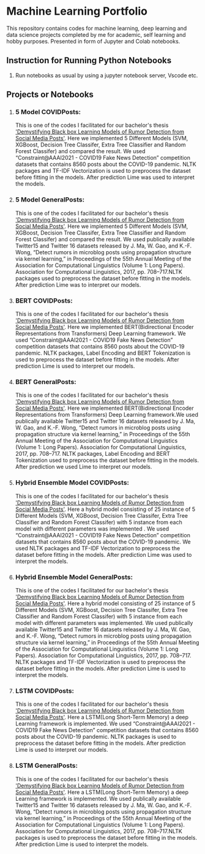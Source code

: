<h1> Machine Learning Portfolio </h1>
<p>This repository contains codes for machine learning, deep learning and data science projects completed by me for academic, self learning and hobby purposes. Presented in form of Jupyter and Colab notebooks.</p>

<h2> Instruction for Running Python Notebooks</h2>
<ol>
<li> Run notebooks as usual by using a jupyter notebook server, Vscode etc. </li>
</ol>
<h2> Projects or Notebooks</h2>
<ol>
  <li> <h3>5 Model COVIDPosts:</h3> This is one of the codes I facilitated for our bachelor's thesis <a href="https://ieeexplore.ieee.org/document/9666567">'Demystifying Black box Learning Models of Rumor Detection from Social Media Posts'</a>. Here we implemented 5 Different Models (SVM, XGBoost, Decision Tree Classifer, Extra Tree Classifier and Random Forest Classifer) and compared the result. We used “Constraint@AAAI2021 - COVID19 Fake News Detection” competition datasets that contains 8560 posts about the COVID-19 pandemic. NLTK packages and TF-IDF Vectorization is used to preprocess the dataset before fitting in the models. After prediction Lime was used to interpret the models. </li>
  <li> <h3>5 Model GeneralPosts:</h3> This is one of the codes I facilitated for our bachelor's thesis <a href="https://ieeexplore.ieee.org/document/9666567">'Demystifying Black box Learning Models of Rumor Detection from Social Media Posts'</a>. Here we implemented 5 Different Models (SVM, XGBoost, Decision Tree Classifer, Extra Tree Classifier and Random Forest Classifer) and compared the result. We used publically available Twitter15 and Twitter 16 datasets released by J. Ma, W. Gao, and K.-F. Wong, “Detect rumors in microblog posts using propagation structure via kernel learning,” in Proceedings of the 55th Annual Meeting of the Association for Computational Linguistics (Volume 1: Long Papers). Association for Computational Linguistics, 2017, pp. 708–717.NLTK packages used to preprocess the dataset before fitting in the models. After prediction Lime was to interpret our models. </li>
  <li> <h3>BERT COVIDPosts:</h3> This is one of the codes I facilitated for our bachelor's thesis <a href="https://ieeexplore.ieee.org/document/9666567">'Demystifying Black box Learning Models of Rumor Detection from Social Media Posts'</a>. Here we implemented BERT(Bidirectional Encoder Representations from Transformers) Deep Learning framework. We used “Constraint@AAAI2021 - COVID19 Fake News Detection” competition datasets that contains 8560 posts about the COVID-19 pandemic. NLTK packages, Label Encoding and BERT Tokenization is used to preprocess the dataset before fitting in the models. After prediction Lime is used to interpret our models. </li>
  <li> <h3>BERT GeneralPosts:</h3> This is one of the codes I facilitated for our bachelor's thesis <a href="https://ieeexplore.ieee.org/document/9666567">'Demystifying Black box Learning Models of Rumor Detection from Social Media Posts'</a>. Here we implemented BERT(Bidirectional Encoder Representations from Transformers) Deep Learning framework.We used publically available Twitter15 and Twitter 16 datasets released by J. Ma, W. Gao, and K.-F. Wong, “Detect rumors in microblog posts using propagation structure via kernel learning,” in Proceedings of the 55th Annual Meeting of the Association for Computational Linguistics (Volume 1: Long Papers). Association for Computational Linguistics, 2017, pp. 708–717. NLTK packages, Label Encoding and BERT Tokenization used to preprocess the dataset before fitting in the models. After prediction we used Lime to interpret our models. </li>
  <li> <h3>Hybrid Ensemble Model COVIDPosts:</h3> This is one of the codes I facilitated for our bachelor's thesis <a href="https://ieeexplore.ieee.org/document/9666567">'Demystifying Black box Learning Models of Rumor Detection from Social Media Posts'</a>. Here a hybrid model consisting of 25 instance of 5 Different Models (SVM, XGBoost, Decision Tree Classifer, Extra Tree Classifier and Random Forest Classifer) with 5 instance from each model with different parameters was implemented . We used “Constraint@AAAI2021 - COVID19 Fake News Detection” competition datasets that contains 8560 posts about the COVID-19 pandemic. We used NLTK packages and TF-IDF Vectorization to preprocess the dataset before fitting in the models. After prediction Lime was used to interpret the models. </li>
  <li> <h3>Hybrid Ensemble Model GeneralPosts:</h3> This is one of the codes I facilitated for our bachelor's thesis <a href="https://ieeexplore.ieee.org/document/9666567">'Demystifying Black box Learning Models of Rumor Detection from Social Media Posts'</a>. Here a hybrid model consisting of 25 instance of 5 Different Models (SVM, XGBoost, Decision Tree Classifer, Extra Tree Classifier and Random Forest Classifer) with 5 instance from each model with different parameters was implemented. We used publically available Twitter15 and Twitter 16 datasets released by J. Ma, W. Gao, and K.-F. Wong, “Detect rumors in microblog posts using propagation structure via kernel learning,” in Proceedings of the 55th Annual Meeting of the Association for Computational Linguistics (Volume 1: Long Papers). Association for Computational Linguistics, 2017, pp. 708–717. NLTK packages and TF-IDF Vectorization is used to preprocess the dataset before fitting in the models. After prediction Lime is used to interpret the models. </li>
  <li> <h3>LSTM COVIDPosts:</h3> This is one of the codes I facilitated for our bachelor's thesis <a href="https://ieeexplore.ieee.org/document/9666567">'Demystifying Black box Learning Models of Rumor Detection from Social Media Posts'</a>. Here a LSTM(Long Short-Term Memory) a deep Learning framework is implemented. We used “Constraint@AAAI2021 - COVID19 Fake News Detection” competition datasets that contains 8560 posts about the COVID-19 pandemic. NLTK packages is used to preprocess the dataset before fitting in the models. After prediction Lime is used to interpret our models. </li>
  <li> <h3>LSTM GeneralPosts:</h3> This is one of the codes I facilitated for our bachelor's thesis <a href="https://ieeexplore.ieee.org/document/9666567">'Demystifying Black box Learning Models of Rumor Detection from Social Media Posts'</a>. Here a LSTM(Long Short-Term Memory) a deep Learning framework is implemented.  We used publically available Twitter15 and Twitter 16 datasets released by J. Ma, W. Gao, and K.-F. Wong, “Detect rumors in microblog posts using propagation structure via kernel learning,” in Proceedings of the 55th Annual Meeting of the Association for Computational Linguistics (Volume 1: Long Papers). Association for Computational Linguistics, 2017, pp. 708–717.NLTK packages is used to preprocess the dataset before fitting in the models. After prediction Lime is used to interpret the models. </li>
  
</ol>


<!-- Here are the codes we did for Demystifying Black box Learning Models of Rumor Detection from Social Media Posts
There is two types of dataset used one in for general social media posts and another one is Covid-19 related Social Media Posts. We used five Machine Learning Models ( SVC, XGBoost, Random Forest, Extra Random Tree Classifier, Decision Tree Classifier) separately and also created a hybrid ensemble model consisting to all five models five times and two Deep Learning Models (LSTM and Bert) to predict rumor and non-rumor labels from that posts in the datasets. -->
